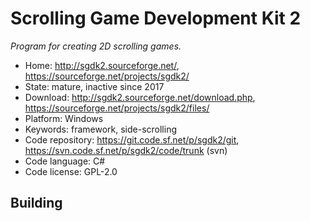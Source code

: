 # Scrolling Game Development Kit 2

_Program for creating 2D scrolling games._

- Home: http://sgdk2.sourceforge.net/, https://sourceforge.net/projects/sgdk2/
- State: mature, inactive since 2017 
- Download: http://sgdk2.sourceforge.net/download.php, https://sourceforge.net/projects/sgdk2/files/
- Platform: Windows
- Keywords: framework, side-scrolling
- Code repository: https://git.code.sf.net/p/sgdk2/git, https://svn.code.sf.net/p/sgdk2/code/trunk (svn)
- Code language: C#
- Code license: GPL-2.0

## Building
